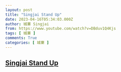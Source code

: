 ```yaml
---
layout: post
title: "Singjai Stand Up"
date: 2023-04-16T05:34:03.000Z
author: 城寨 Singjai
from: https://www.youtube.com/watch?v=DBduv1Q4Kjs
tags: [ 城寨 ]
comments: True
categories: [ 城寨 ]
---
```

<!--1681623243000-->
[Singjai Stand Up](https://www.youtube.com/watch?v=DBduv1Q4Kjs)
------

<div>

</div>
